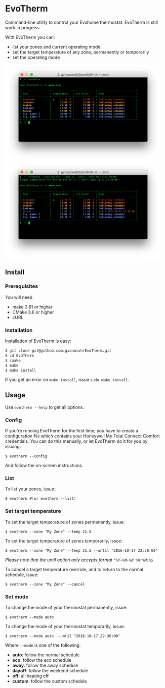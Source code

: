 # EvoTherm

Command-line utility to control your Evohome thermostat. EvoTherm is still work in progress.

With EvoTherm you can:

* list your zones and current operating mode
* set the target temperature of any zone, permanently or temporarily
* set the operating mode

<img src="https://raw.githubusercontent.com/giannivh/EvoTherm/master/doc/evotherm_01.png" width="600">
<img src="https://raw.githubusercontent.com/giannivh/EvoTherm/master/doc/evotherm_02.png" width="600">

## Install

### Prerequisites

You will need:

* make 3.81 or higher
* CMake 3.6 or higher
* cURL

### Installation

Installation of EvoTherm is easy:

```
$ git clone git@github.com:giannivh/EvoTherm.git
$ cd EvoTherm
$ cmake .
$ make
$ make install
```

If you get an error on `make install`, issue `sudo make install`.

## Usage

Use `evotherm --help` to get all options.

### Config

If you're running EvoTherm for the first time, you have to create a configuration file which contains your Honeywell My Total Connect Comfort credentials. 
You can do this manually, or let EvoTherm do it for you by issuing:

```
$ evotherm --config
```

And follow the on-screen instructions.

### List

To list your zones, issue:

```
$ evotherm #(or evotherm --list)
```

### Set target temperature

To set the target temperature of zones permanently, issue:

```
$ evotherm --zone "My Zone" --temp 21.5
```

To set the target temperature of zones temporarily, issue:

```
$ evotherm --zone "My Zone" --temp 21.5 --until "2016-10-17 22:30:00"
```

*Please note that the until option only accepts format `"%Y-%m-%d %H:%M:%S`*

To cancel a target temperature override, and to return to the normal schedule, issue:

```
$ evotherm --zone "My Zone" --cancel
```

### Set mode

To change the mode of your thermostat permanently, issue:

```
$ evotherm --mode auto
```

To change the mode of your thermostat temporarily, issue:

```
$ evotherm --mode auto --until "2016-10-17 22:30:00"
```

Where `--mode` is one of the following:

* **auto**: follow the normal schedule
* **eco**: follow the eco schedule
* **away**: follow the away schedule
* **dayoff**: follow the weekend schedule
* **off**: all heating off
* **custom**: follow the custom schedule
